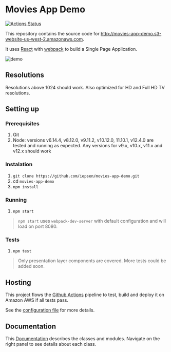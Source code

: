 # Movies App Demo
[![Actions Status](https://github.com/iepsen/movies-app-demo/workflows/ci/badge.svg)](https://github.com/iepsen/movies-app-demo/actions)

This repository contains the source code for http://movies-app-demo.s3-website-us-west-2.amazonaws.com.

It uses [React](https://reactjs.org/) with [webpack](https://webpack.js.org/) to build a Single Page Application.

![demo](https://user-images.githubusercontent.com/228328/71731725-c458da80-2e45-11ea-8b86-4e80d17d24f0.gif)

## Resolutions
Resolutions above 1024 should work. Also optimized for HD and Full HD TV resolutions.

## Setting up
### Prerequisites
1. Git
1. Node: versions v6.14.4, v8.12.0, v9.11.2, v10.12.0, 11.10.1, v12.4.0 are tested and running as expected. Any versions for v9.x, v10.x, v11.x and v12.x should work

### Instalation
1. `git clone https://github.com/iepsen/movies-app-demo.git`
1. cd `movies-app-demo`
1. `npm install`

### Running
1. `npm start` 
>`npm start` uses `webpack-dev-server` with default configuration and will load on port 8080.

### Tests
1. `npm test`
> Only presentation layer components are covered. More tests could be added soon.

## Hosting
This project flows the [Github Actions](https://github.com/features/actions) pipeline to test, build and deploy it on Amazon AWS if all tests pass.

See the [configuration file](https://github.com/iepsen/movies-app-demo/blob/master/.github/workflows/ci.yml) for more details.

## Documentation
This [Documentation](https://iepsen.github.io/movies-app-demo/) describes the classes and modules. Navigate on the right panel to see details about each class.
